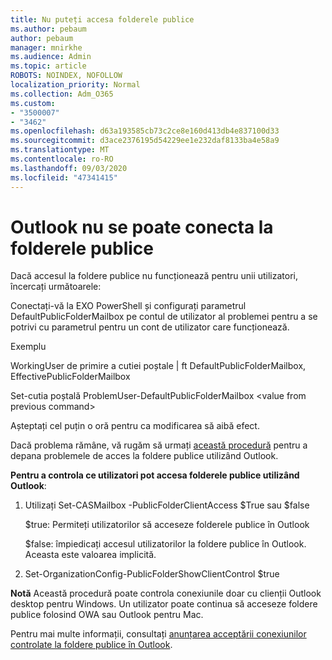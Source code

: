 ```yaml
---
title: Nu puteți accesa folderele publice
ms.author: pebaum
author: pebaum
manager: mnirkhe
ms.audience: Admin
ms.topic: article
ROBOTS: NOINDEX, NOFOLLOW
localization_priority: Normal
ms.collection: Adm_O365
ms.custom:
- "3500007"
- "3462"
ms.openlocfilehash: d63a193585cb73c2ce8e160d413db4e837100d33
ms.sourcegitcommit: d3ace2376195d54229ee1e232daf8133ba4e58a9
ms.translationtype: MT
ms.contentlocale: ro-RO
ms.lasthandoff: 09/03/2020
ms.locfileid: "47341415"
---
```

# <a name="outlook-cannot-connect-to-public-folders"></a>Outlook nu se poate conecta la folderele publice

Dacă accesul la foldere publice nu funcționează pentru unii utilizatori, încercați următoarele:

Conectați-vă la EXO PowerShell și configurați parametrul DefaultPublicFolderMailbox pe contul de utilizator al problemei pentru a se potrivi cu parametrul pentru un cont de utilizator care funcționează.

Exemplu

WorkingUser de primire a cutiei poștale | ft DefaultPublicFolderMailbox, EffectivePublicFolderMailbox

Set-cutia poștală ProblemUser-DefaultPublicFolderMailbox \<value from previous command>

Așteptați cel puțin o oră pentru ca modificarea să aibă efect.

Dacă problema rămâne, vă rugăm să urmați [această procedură](https://aka.ms/pfcte) pentru a depana problemele de acces la foldere publice utilizând Outlook.
 
**Pentru a controla ce utilizatori pot accesa folderele publice utilizând Outlook**:

1.  Utilizați Set-CASMailbox <mailboxname> -PublicFolderClientAccess $True sau $false  
      
    $true: Permiteți utilizatorilor să acceseze folderele publice în Outlook  
      
    $false: împiedicați accesul utilizatorilor la foldere publice în Outlook. Aceasta este valoarea implicită.  
        
2.  Set-OrganizationConfig-PublicFolderShowClientControl $true   
      
**Notă** Această procedură poate controla conexiunile doar cu clienții Outlook desktop pentru Windows. Un utilizator poate continua să acceseze foldere publice folosind OWA sau Outlook pentru Mac.
 
Pentru mai multe informații, consultați [anunțarea acceptării conexiunilor controlate la foldere publice în Outlook](https://aka.ms/controlpf).